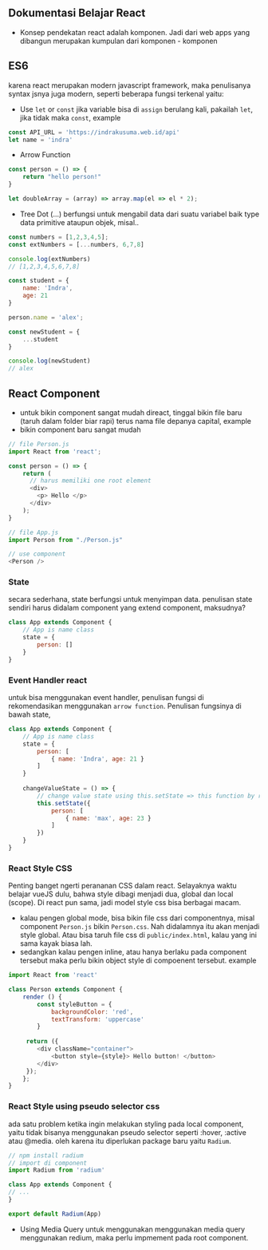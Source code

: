 ## Dokumentasi Belajar React

- Konsep pendekatan react adalah komponen. Jadi dari web apps yang dibangun merupakan kumpulan dari komponen - komponen

## ES6
karena react merupakan modern javascript framework, maka penulisanya syntax jsnya juga modern, seperti beberapa fungsi terkenal yaitu:
- Use `let` or `const`
jika variable bisa di `assign` berulang kali, pakailah `let`, jika tidak maka `const`, example
```javascript
const API_URL = 'https://indrakusuma.web.id/api'
let name = 'indra'
```
- Arrow Function 
```javascript
const person = () => {
    return "hello person!"
}

let doubleArray = (array) => array.map(el => el * 2);
```
- Tree Dot (...)
berfungsi untuk mengabil data dari suatu variabel baik type data primitive ataupun objek, misal..
```javascript
const numbers = [1,2,3,4,5];
const extNumbers = [...numbers, 6,7,8]

console.log(extNumbers)
// [1,2,3,4,5,6,7,8]

const student = {
    name: 'Indra',
    age: 21
}

person.name = 'alex';

const newStudent = {
    ...student
}

console.log(newStudent)
// alex
```

## React Component
- untuk bikin component sangat mudah direact, tinggal bikin file baru (taruh dalam folder biar rapi) terus nama file depanya capital, example
- bikin component baru sangat mudah
```javascript
// file Person.js
import React from 'react';

const person = () => {
    return (
      // harus memiliki one root element
      <div>
        <p> Hello </p>
      </div>  
    );
}
```
```javascript
// file App.js
import Person from "./Person.js"

// use component
<Person />
```

### State
secara sederhana, state berfungsi untuk menyimpan data. penulisan state sendiri harus didalam component yang extend component, maksudnya?
```javascript
class App extends Component {
    // App is name class
    state = {
        person: []
    }
}
```

### Event Handler react
untuk bisa menggunakan event handler, penulisan fungsi di rekomendasikan menggunakan `arrow function`. Penulisan fungsinya di bawah state,
```javascript
class App extends Component {
    // App is name class
    state = {
        person: [
            { name: 'Indra', age: 21 }
        ]
    }
    
    changeValueState = () => {
        // change value state using this.setState => this function by react
        this.setState({
            person: [
                { name: 'max', age: 23 }
            ]
        })
    }
}
```

### React Style CSS
Penting banget ngerti perananan CSS dalam react. Selayaknya waktu belajar vueJS dulu, bahwa style dibagi menjadi dua, global dan local (scope).
Di react pun sama, jadi model style css bisa berbagai macam. 
- kalau pengen global mode, bisa bikin file css dari componentnya, misal component `Person.js` bikin `Person.css`. Nah didalamnya itu akan menjadi style global. Atau bisa taruh file css di `public/index.html`, kalau yang ini sama kayak biasa lah.
- sedangkan kalau pengen inline, atau hanya berlaku pada component tersebut maka perlu bikin object style di compoenent tersebut. example
```javascript
import React from 'react'

class Person extends Component {
    render () {
        const styleButton = {
            backgroundColor: 'red',
            textTransform: 'uppercase'
        }
        
     return ({
        <div className="container">
            <button style={style}> Hello button! </button>
        </div>
     });   
    };
}
```

### React Style using pseudo selector css
ada satu problem ketika ingin melakukan styling pada local component, yaitu tidak bisanya menggunakan pseudo selector seperti :hover, :active atau @media. oleh karena itu diperlukan package baru yaitu `Radium`.
```javascript
// npm install radium
// import di component
import Radium from 'radium'

class App extends Component {
// ... 
}

export default Radium(App)

```

- Using Media Query
untuk menggunakan menggunakan media query menggunakan redium, maka perlu impmement <StyleRoot> pada root component. 